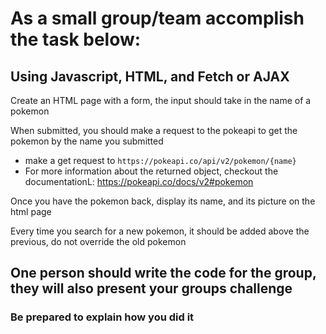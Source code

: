 # As a small group/team accomplish the task below:

## Using Javascript, HTML, and Fetch or AJAX

Create an HTML page with a form, the input should take in the name of a pokemon

When submitted, you should make a request to the pokeapi to get the pokemon by the name you submitted

-   make a get request to `https://pokeapi.co/api/v2/pokemon/{name}`
-   For more information about the returned object, checkout the documentationL: https://pokeapi.co/docs/v2#pokemon

Once you have the pokemon back, display its name, and its picture on the html page

Every time you search for a new pokemon, it should be added above the previous, do not override the old pokemon

## One person should write the code for the group, they will also present your groups challenge

### Be prepared to explain how you did it